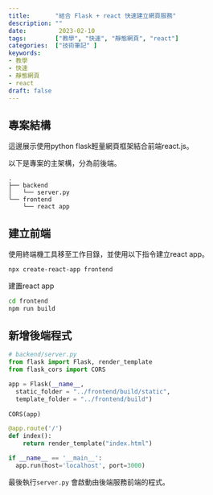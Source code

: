 ```yaml
---
title:       "結合 Flask + react 快速建立網頁服務"
description: ""
date:         2023-02-10
tags:        ["教學", "快速", "靜態網頁", "react"]
categories:  ["技術筆記" ]
keywords:
- 教學
- 快速
- 靜態網頁
- react
draft: false
---
```

<!--more-->


## 專案結構

這邊展示使用python flask輕量網頁框架結合前端react.js。

以下是專案的主架構，分為前後端。

```
.
├── backend
│   └── server.py
└── frontend
    └── react app
```

## 建立前端

使用終端機工具移至工作目錄，並使用以下指令建立react app。

```bash
npx create-react-app frontend
```

建置react app

```bash
cd frontend
npm run build
```

## 新增後端程式

```python
# backend/server.py
from flask import Flask, render_template
from flask_cors import CORS

app = Flask(__name__,
  static_folder = "../frontend/build/static",
  template_folder = "../frontend/build")
  
CORS(app)

@app.route('/')
def index():
    return render_template("index.html")

if __name__ == '__main__':
  app.run(host='localhost', port=3000)
```

最後執行`server.py` 會啟動由後端服務前端的程式。